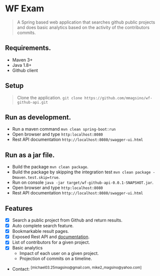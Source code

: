 # WF Exam

> A Spring based web application that searches github public projects and does basic analytics based on the activity of the contributors commits.

## Requirements.

- Maven 3+
- Java 1.8+
- Github client

## Setup

> Clone the application. `git clone https://github.com/mmagsino/wf-github-api.git`

## Run as development.

- Run a maven command `mvn clean spring-boot:run`
- Open browser and type `http:localhost:8080`
- Rest API documentation `http://localhost:8080/swagger-ui.html`

## Run as a jar file.

- Build the package `mvn clean package`.
- Build the package by skipping the integration test `mvn clean package -Dmaven.test.skip=true`.
- Run on console `java -jar target/wf-github-api-0.0.1-SNAPSHOT.jar`.
- Open browser and type `http:localhost:8080`
- Rest API documentation `http://localhost:8080/swagger-ui.html`

## Features

- [x] Search a public project from Github and return results.
- [x] Auto complete search feature.
- [x] Bookmarkable result pages.
- [x] Exposed Rest API and [documentation](http://localhost:8080/swagger-ui.html).
- [x] List of contributors for a given project.
- [x] Basic analytics 
   - Impact of each user on a given project.
   - Projection of commits on a timeline.

<ul>
    <li>
       Contact: <sup>[michael03.25magsino@gmail.com, mike2_magsino@yahoo.com]</sup>
    </li>
</ul>